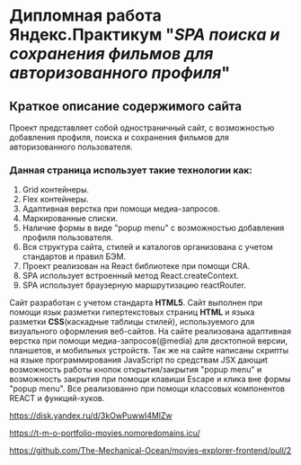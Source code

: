 # Дипломная работа Яндекс.Практикум "_SPA поиска и сохранения фильмов для авторизованного профиля_"

## **Краткое описание содержимого сайта**

Проект представляет собой одностраничный сайт, с возможностью добавления профиля, поиска и сохранения фильмов для авторизованного пользователя.

### **Данная страница использует такие технологии как:**

1. Grid контейнеры.
2. Flex контейнеры.
3. Адаптивная верстка при помощи медиа-запросов.
4. Маркированные списки.
5. Наличие формы в виде "popup menu" с возможностью добавления профиля пользователя.
6. Вся структура сайта, стилей и каталогов организована с учетом стандартов и правил БЭМ.
7. Проект реализован на React библиотеке при помощи CRA.
8. SPA использует встроенный метод React.createContext.
9. SPA использует браузерную маршрутизацию reactRouter.

Сайт разработан с учетом стандарта **HTML5**. Сайт выполнен при помощи язык разметки гипертекстовых страниц **HTML** и языка разметки **CSS**(каскадные таблицы стилей), используемого для визуального оформления веб-сайтов. На сайте реализована адаптивная верстка при помощи медиа-запросов(@media) для десктопной версии, планшетов, и мобильных устройств. Так же на сайте написаны скрипты на языке программирования JavaScript по средствам JSX дающиt возможность работы кнопок открытия/закрытия "popup menu" и возможность закрытия при помощи клавиши Escape и клика вне формы "popup menu". Все реализованно при помощи классовых компонентов REACT и функций-хуков.

https://disk.yandex.ru/d/3kOwPuwwl4MlZw

https://t-m-o-portfolio-movies.nomoredomains.icu/

https://github.com/The-Mechanical-Ocean/movies-explorer-frontend/pull/2
